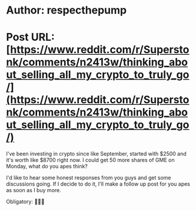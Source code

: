 # Author: respecthepump
# Post URL: [https://www.reddit.com/r/Superstonk/comments/n2413w/thinking_about_selling_all_my_crypto_to_truly_go/](https://www.reddit.com/r/Superstonk/comments/n2413w/thinking_about_selling_all_my_crypto_to_truly_go/)


I've been investing in crypto since like September, started with $2500 and it's worth like $8700 right now. I could get 50 more shares of GME on Monday, what do you apes think? 

I'd like to hear some honest responses from you guys and get some discussions going. If I decide to do it, I'll make a follow up post for you apes as soon as I buy more.

Obligatory: 💎👐🚀